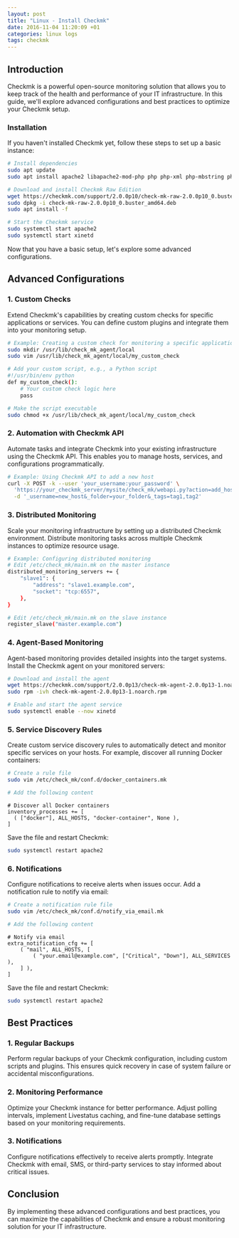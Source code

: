 ```yaml
---
layout: post
title: "Linux - Install Checkmk"
date: 2016-11-04 11:20:09 +01
categories: linux logs
tags: checkmk
---
```


## Introduction

Checkmk is a powerful open-source monitoring solution that allows you to keep track of the health and performance of your IT infrastructure. In this guide, we'll explore advanced configurations and best practices to optimize your Checkmk setup.

### Installation

If you haven't installed Checkmk yet, follow these steps to set up a basic instance:

```bash
# Install dependencies
sudo apt update
sudo apt install apache2 libapache2-mod-php php php-xml php-mbstring php-curl

# Download and install Checkmk Raw Edition
wget https://checkmk.com/support/2.0.0p10/check-mk-raw-2.0.0p10_0.buster_amd64.deb
sudo dpkg -i check-mk-raw-2.0.0p10_0.buster_amd64.deb
sudo apt install -f

# Start the Checkmk service
sudo systemctl start apache2
sudo systemctl start xinetd
```

Now that you have a basic setup, let's explore some advanced configurations.

## Advanced Configurations

### 1. Custom Checks

Extend Checkmk's capabilities by creating custom checks for specific applications or services. You can define custom plugins and integrate them into your monitoring setup.

```bash
# Example: Creating a custom check for monitoring a specific application
sudo mkdir /usr/lib/check_mk_agent/local
sudo vim /usr/lib/check_mk_agent/local/my_custom_check

# Add your custom script, e.g., a Python script
#!/usr/bin/env python
def my_custom_check():
    # Your custom check logic here
    pass

# Make the script executable
sudo chmod +x /usr/lib/check_mk_agent/local/my_custom_check
```

### 2. Automation with Checkmk API

Automate tasks and integrate Checkmk into your existing infrastructure using the Checkmk API. This enables you to manage hosts, services, and configurations programmatically.

```bash
# Example: Using Checkmk API to add a new host
curl -X POST -k --user 'your_username:your_password' \
  'https://your_checkmk_server/mysite/check_mk/webapi.py?action=add_host' \
  -d '_username=new_host&_folder=your_folder&_tags=tag1,tag2'
```

### 3. Distributed Monitoring

Scale your monitoring infrastructure by setting up a distributed Checkmk environment. Distribute monitoring tasks across multiple Checkmk instances to optimize resource usage.

```bash
# Example: Configuring distributed monitoring
# Edit /etc/check_mk/main.mk on the master instance
distributed_monitoring_servers += {
    "slave1": {
        "address": "slave1.example.com",
        "socket": "tcp:6557",
    },
}

# Edit /etc/check_mk/main.mk on the slave instance
register_slave("master.example.com")
```

### 4. Agent-Based Monitoring

Agent-based monitoring provides detailed insights into the target systems. Install the Checkmk agent on your monitored servers:

```bash
# Download and install the agent
wget https://checkmk.com/support/2.0.0p13/check-mk-agent-2.0.0p13-1.noarch.rpm
sudo rpm -ivh check-mk-agent-2.0.0p13-1.noarch.rpm

# Enable and start the agent service
sudo systemctl enable --now xinetd
```

### 5. Service Discovery Rules

Create custom service discovery rules to automatically detect and monitor specific services on your hosts. For example, discover all running Docker containers:

```bash
# Create a rule file
sudo vim /etc/check_mk/conf.d/docker_containers.mk

# Add the following content
```

```text
# Discover all Docker containers
inventory_processes += [
  ( ["docker"], ALL_HOSTS, "docker-container", None ),
]
```

Save the file and restart Checkmk:

```bash
sudo systemctl restart apache2
```

### 6. Notifications

Configure notifications to receive alerts when issues occur. Add a notification rule to notify via email:

```bash
# Create a notification rule file
sudo vim /etc/check_mk/conf.d/notify_via_email.mk

# Add the following content
```

```text
# Notify via email
extra_notification_cfg += [
    ( "mail", ALL_HOSTS, [
        ( "your.email@example.com", ["Critical", "Down"], ALL_SERVICES ),
    ] ),
]
```

Save the file and restart Checkmk:

```bash
sudo systemctl restart apache2
```

## Best Practices

### 1. Regular Backups

Perform regular backups of your Checkmk configuration, including custom scripts and plugins. This ensures quick recovery in case of system failure or accidental misconfigurations.

### 2. Monitoring Performance

Optimize your Checkmk instance for better performance. Adjust polling intervals, implement Livestatus caching, and fine-tune database settings based on your monitoring requirements.

### 3. Notifications

Configure notifications effectively to receive alerts promptly. Integrate Checkmk with email, SMS, or third-party services to stay informed about critical issues.

## Conclusion

By implementing these advanced configurations and best practices, you can maximize the capabilities of Checkmk and ensure a robust monitoring solution for your IT infrastructure.
